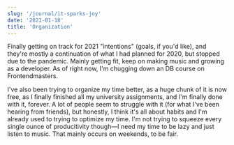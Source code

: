 ```yaml
---
slug: '/journal/it-sparks-joy'
date: '2021-01-18'
title: 'Organization'
---
```


Finally getting on track for 2021 "intentions" (goals, if you'd like), and they're mostly a continuation of what I had planned for 2020, but stopped due to the pandemic. Mainly getting fit, keep on making music and growing as a developer. As of right now, I'm chugging down an DB course on Frontendmasters.

I've also been trying to organize my time better, as a huge chunk of it is now free, as I finally finished all my university assignments, and I'm finally done with it, forever. A lot of people seem to struggle with it (for what I've been hearing from friends), but honestly, I think it's all about habits and I'm already used to trying to optimize my time. I'm not trying to squeeze every single ounce of producitivity though—I need my time to be lazy and just listen to music. That mainly occurs on weekends, to be fair.
